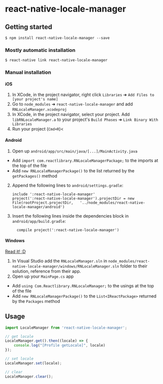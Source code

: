 
# react-native-locale-manager

## Getting started

`$ npm install react-native-locale-manager --save`

### Mostly automatic installation

`$ react-native link react-native-locale-manager`

### Manual installation


#### iOS

1. In XCode, in the project navigator, right click `Libraries` ➜ `Add Files to [your project's name]`
2. Go to `node_modules` ➜ `react-native-locale-manager` and add `RNLocaleManager.xcodeproj`
3. In XCode, in the project navigator, select your project. Add `libRNLocaleManager.a` to your project's `Build Phases` ➜ `Link Binary With Libraries`
4. Run your project (`Cmd+R`)<

#### Android

1. Open up `android/app/src/main/java/[...]/MainActivity.java`
  - Add `import com.reactlibrary.RNLocaleManagerPackage;` to the imports at the top of the file
  - Add `new RNLocaleManagerPackage()` to the list returned by the `getPackages()` method
2. Append the following lines to `android/settings.gradle`:
  	```
  	include ':react-native-locale-manager'
  	project(':react-native-locale-manager').projectDir = new File(rootProject.projectDir, 	'../node_modules/react-native-locale-manager/android')
  	```
3. Insert the following lines inside the dependencies block in `android/app/build.gradle`:
  	```
      compile project(':react-native-locale-manager')
  	```

#### Windows
[Read it! :D](https://github.com/ReactWindows/react-native)

1. In Visual Studio add the `RNLocaleManager.sln` in `node_modules/react-native-locale-manager/windows/RNLocaleManager.sln` folder to their solution, reference from their app.
2. Open up your `MainPage.cs` app
  - Add `using Com.Reactlibrary.RNLocaleManager;` to the usings at the top of the file
  - Add `new RNLocaleManagerPackage()` to the `List<IReactPackage>` returned by the `Packages` method


## Usage
```javascript
import LocaleManager from 'react-native-locale-manager';

// get locale
LocaleManager.get().then((locale) => {
	console.log("[Profile getLocale]", locale)
});

// set locale
LocaleManager.set(locale);

// clear
LocaleManager.clear();


```
  